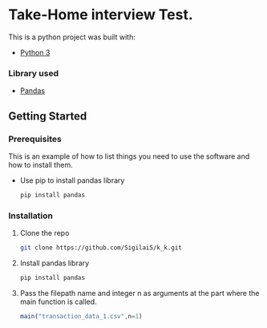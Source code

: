 # Take-Home interview Test.

This is a python project was built with:

* [Python 3](https://www.python.org/)


### Library used

* [Pandas](https://pypi.org/project/pandas/)


<!-- GETTING STARTED -->
## Getting Started



### Prerequisites

This is an example of how to list things you need to use the software and how to install them.
* Use pip to install pandas library
  ```sh
  pip install pandas
  ```

### Installation


1. Clone the repo
   ```sh
   git clone https://github.com/Sigilai5/k_k.git
   ```
2. Install pandas library
   ```sh
   pip install pandas
   ```
3. Pass the filepath name and integer n as arguments at the part where the main function is called.
   ```js
   main("transaction_data_1.csv",n=1)
   ```


